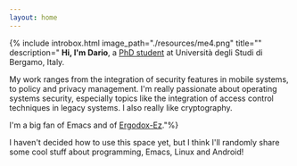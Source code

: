 ```yaml
---
layout: home
---
```


{% include introbox.html image_path="./resources/me4.png" title=""
description="
**Hi, I'm Dario**, a [PhD student](https://seclab.unibg.it/people) at Università degli Studi di Bergamo, Italy.

My work ranges from the integration of security features in mobile systems, to policy and privacy management.
I'm really passionate about operating systems security, especially topics like the integration of access control techniques in legacy systems. I also really like cryptography.

I'm a big fan of Emacs and of [Ergodox-Ez](https://ergodox-ez.com/)."%}


I haven't decided how to use this space yet, but I think I'll randomly share some cool stuff about programming, Emacs, Linux and Android!
